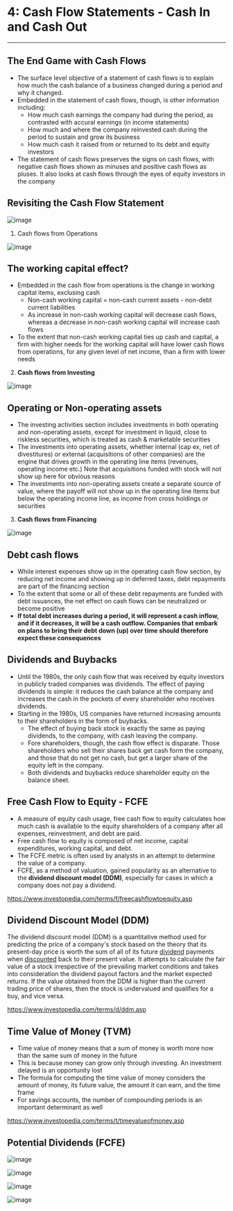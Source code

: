 # 4: Cash Flow Statements - Cash In and Cash Out

---

## The End Game with Cash Flows

- The surface level objective of a statement of cash flows is to explain how much the cash balance of a business changed during a period and why it changed.
- Embedded in the statement of cash flows, though, is other information including:
  - How much cash earnings the company had during the period, as contrasted with accural earnings (in income statements)
  - How much and where the company reinvested cash during the period to sustain and grow its business
  - How much cash it raised from or returned to its debt and equity investors
- The statement of cash flows preserves the signs on cash flows, with negative cash flows shown as minuses and positive cash flows as pluses. It also looks at cash flows through the eyes of equity investors in the company

## Revisiting the Cash Flow Statement

![image](media/Accounting-for-Finance_4-Cash-Flow-Statements-Cash-In-and-Cash-Out-image1.jpg)

1. Cash flows from Operations

![image](media/Accounting-for-Finance_4-Cash-Flow-Statements-Cash-In-and-Cash-Out-image2.jpg)

## The working capital effect?

- Embedded in the cash flow from operations is the change in working capital items, exclusing cash
  - Non-cash working capital = non-cash current assets - non-debt current liabilities
  - As increase in non-cash working capital will decrease cash flows, whereas a decrease in non-cash working capital will increase cash flows
- To the extent that non-cash working capital ties up cash and capital, a firm with higher needs for the working capital will have lower cash flows from operations, for any given level of net income, than a firm with lower needs

2. **Cash flows from Investing**

![image](media/Accounting-for-Finance_4-Cash-Flow-Statements-Cash-In-and-Cash-Out-image3.jpg)

## Operating or Non-operating assets

- The investing activities section includes investments in both operating and non-operating assets, except for investment in liquid, close to riskless securities, which is treated as cash & marketable securities
- The investments into operating assets, whether internal (cap ex, net of divestitures) or external (acquisitions of other companies) are the engine that drives growth in the operating line items (revenues, operating income etc.) Note that acquisitions funded with stock will not show up here for obvious reasons
- The investments into non-operating assets create a separate source of value, where the payoff will not show up in the operating line items but below the operating income line, as income from cross holdings or securities

3. **Cash flows from Financing**

![image](media/Accounting-for-Finance_4-Cash-Flow-Statements-Cash-In-and-Cash-Out-image4.jpg)

## Debt cash flows

- While interest expenses show up in the operating cash flow section, by reducing net income and showing up in deferred taxes, debt repayments are part of the financing section
- To the extent that some or all of these debt repayments are funded with debt issuances, the net effect on cash flows can be neutralized or become positive
- **If total debt increases during a period, it will represent a cash inflow, and if it decreases, it will be a cash outflow. Companies that embark on plans to bring their debt down (up) over time should therefore expect these consequences**

## Dividends and Buybacks

- Until the 1980s, the only cash flow that was received by equity investors in publicly traded companies was dividends. The effect of paying dividends is simple: it reduces the cash balance at the company and increases the cash in the pockets of every shareholder who receives dividends.
- Starting in the 1980s, US companies have returned increasing amounts to their shareholders in the form of buybacks.
  - The effect of buying back stock is exactly the same as paying dividends, to the company, with cash leaving the company.
  - Fore shareholders, though, the cash flow effect is disparate. Those shareholders who sell their shares back get cash form the company, and those that do not get no cash, but get a larger share of the equity left in the company.
  - Both dividends and buybacks reduce shareholder equity on the balance sheet.

## Free Cash Flow to Equity - FCFE

- A measure of equity cash usage, free cash flow to equity calculates how much cash is available to the equity shareholders of a company after all expenses, reinvestment, and debt are paid.
- Free cash flow to equity is composed of net income, capital expenditures, working capital, and debt.
- The FCFE metric is often used by analysts in an attempt to determine the value of a company.
- FCFE, as a method of valuation, gained popularity as an alternative to the **dividend discount model (DDM)**, especially for cases in which a company does not pay a dividend.

<https://www.investopedia.com/terms/f/freecashflowtoequity.asp>

## Dividend Discount Model (DDM)

The dividend discount model (DDM) is a quantitative method used for predicting the price of a company's stock based on the theory that its present-day price is worth the sum of all of its future [dividend](https://www.investopedia.com/terms/d/dividend.asp) payments when [discounted](https://www.investopedia.com/terms/d/discounting.asp) back to their present value. It attempts to calculate the fair value of a stock irrespective of the prevailing market conditions and takes into consideration the dividend payout factors and the market expected returns. If the value obtained from the DDM is higher than the current trading price of shares, then the stock is undervalued and qualifies for a buy, and vice versa.

<https://www.investopedia.com/terms/d/ddm.asp>

## Time Value of Money (TVM)

- Time value of money means that a sum of money is worth more now than the same sum of money in the future
- This is because money can grow only through investing. An investment delayed is an opportunity lost
- The formula for computing the time value of money considers the amount of money, its future value, the amount it can earn, and the time frame
- For savings accounts, the number of compounding periods is an important determinant as well

<https://www.investopedia.com/terms/t/timevalueofmoney.asp>

## Potential Dividends (FCFE)

![image](media/Accounting-for-Finance_4-Cash-Flow-Statements-Cash-In-and-Cash-Out-image5.jpg)

![image](media/Accounting-for-Finance_4-Cash-Flow-Statements-Cash-In-and-Cash-Out-image6.jpg)

![image](media/Accounting-for-Finance_4-Cash-Flow-Statements-Cash-In-and-Cash-Out-image7.jpg)

![image](media/Accounting-for-Finance_4-Cash-Flow-Statements-Cash-In-and-Cash-Out-image8.jpg)
